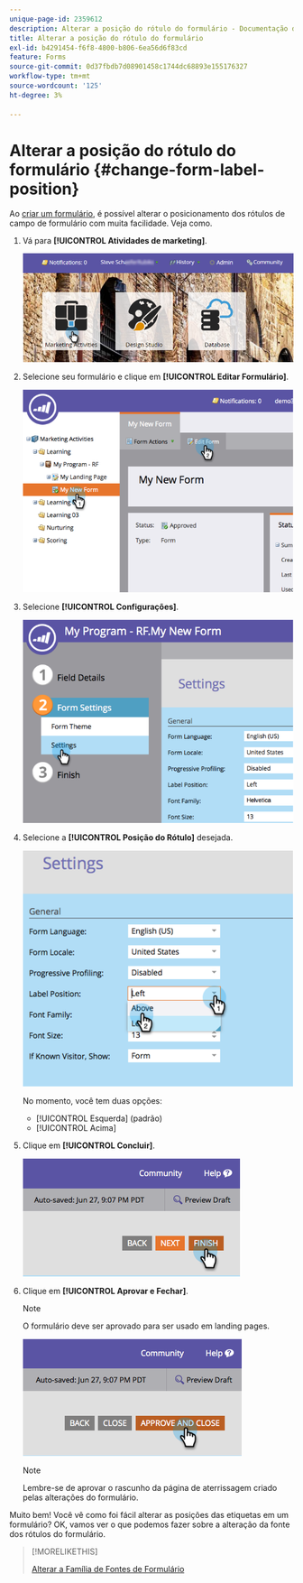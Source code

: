 ```yaml
---
unique-page-id: 2359612
description: Alterar a posição do rótulo do formulário - Documentação do Marketo - Documentação do produto
title: Alterar a posição do rótulo do formulário
exl-id: b4291454-f6f8-4800-b806-6ea56d6f83cd
feature: Forms
source-git-commit: 0d37fbdb7d08901458c1744dc68893e155176327
workflow-type: tm+mt
source-wordcount: '125'
ht-degree: 3%

---
```


# Alterar a posição do rótulo do formulário {#change-form-label-position}

Ao [criar um formulário](/help/marketo/product-docs/demand-generation/forms/creating-a-form/create-a-form.md), é possível alterar o posicionamento dos rótulos de campo de formulário com muita facilidade. Veja como.

1. Vá para **[!UICONTROL Atividades de marketing]**.

   ![](assets/login-marketing-activities-2.png)

1. Selecione seu formulário e clique em **[!UICONTROL Editar Formulário]**.

   ![](assets/image2014-9-15-16-3a16-3a9.png)

1. Selecione **[!UICONTROL Configurações]**.

   ![](assets/image2014-9-15-16-3a16-3a26.png)

1. Selecione a **[!UICONTROL Posição do Rótulo]** desejada.

   ![](assets/image2014-9-15-16-3a16-3a39.png)

   No momento, você tem duas opções:

   * [!UICONTROL Esquerda] (padrão)
   * [!UICONTROL Acima]

1. Clique em **[!UICONTROL Concluir]**.

   ![](assets/image2014-9-15-16-3a16-3a49.png)

1. Clique em **[!UICONTROL Aprovar e Fechar]**.

   >[!NOTE]
   >
   >O formulário deve ser aprovado para ser usado em landing pages.

   ![](assets/image2014-9-15-16-3a17-3a12.png)

   >[!NOTE]
   >
   >Lembre-se de aprovar o rascunho da página de aterrissagem criado pelas alterações do formulário.

Muito bem! Você vê como foi fácil alterar as posições das etiquetas em um formulário? OK, vamos ver o que podemos fazer sobre a alteração da fonte dos rótulos do formulário.

>[!MORELIKETHIS]
>
>[Alterar a Família de Fontes de Formulário](/help/marketo/product-docs/demand-generation/forms/form-design/change-the-form-font-family.md)
